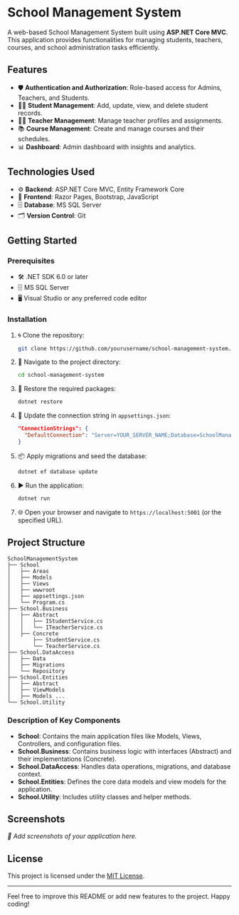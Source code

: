 # School Management System

A web-based School Management System built using **ASP.NET Core MVC**. This application provides functionalities for managing students, teachers, courses, and school administration tasks efficiently.

## Features

- 🛡️ **Authentication and Authorization**: Role-based access for Admins, Teachers, and Students.
- 👨‍🎓 **Student Management**: Add, update, view, and delete student records.
- 👩‍🏫 **Teacher Management**: Manage teacher profiles and assignments.
- 📚 **Course Management**: Create and manage courses and their schedules.
- 📊 **Dashboard**: Admin dashboard with insights and analytics.

## Technologies Used

- ⚙️ **Backend**: ASP.NET Core MVC, Entity Framework Core
- 🎨 **Frontend**: Razor Pages, Bootstrap, JavaScript
- 🗄️ **Database**: MS SQL Server
- 🗂️ **Version Control**: Git

## Getting Started

### Prerequisites

- 🛠️ .NET SDK 6.0 or later
- 🗄️ MS SQL Server
- 🖥️ Visual Studio or any preferred code editor

### Installation

1. 🌀 Clone the repository:
   ```bash
   git clone https://github.com/yourusername/school-management-system.git
   ```

2. 📂 Navigate to the project directory:
   ```bash
   cd school-management-system
   ```

3. 🔧 Restore the required packages:
   ```bash
   dotnet restore
   ```

4. 📝 Update the connection string in `appsettings.json`:
   ```json
   "ConnectionStrings": {
     "DefaultConnection": "Server=YOUR_SERVER_NAME;Database=SchoolManagement;Trusted_Connection=True;"
   }
   ```

5. 📦 Apply migrations and seed the database:
   ```bash
   dotnet ef database update
   ```

6. ▶️ Run the application:
   ```bash
   dotnet run
   ```

7. 🌐 Open your browser and navigate to `https://localhost:5001` (or the specified URL).

## Project Structure

```plaintext
SchoolManagementSystem
├── School
│   ├── Areas
│   ├── Models
│   ├── Views
│   ├── wwwroot
│   ├── appsettings.json
│   └── Program.cs
├── School.Business
│   ├── Abstract
│   │   ├── IStudentService.cs
│   │   └── ITeacherService.cs
│   ├── Concrete
│       ├── StudentService.cs
│       └── TeacherService.cs
├── School.DataAccess
│   ├── Data
│   ├── Migrations
│   └── Repository
├── School.Entities
│   ├── Abstract
│   ├── ViewModels
│   ├── Models ...
└── School.Utility
```

### Description of Key Components

- **School**: Contains the main application files like Models, Views, Controllers, and configuration files.
- **School.Business**: Contains business logic with interfaces (Abstract) and their implementations (Concrete).
- **School.DataAccess**: Handles data operations, migrations, and database context.
- **School.Entities**: Defines the core data models and view models for the application.
- **School.Utility**: Includes utility classes and helper methods.

## Screenshots

*📸 Add screenshots of your application here.*

## License

This project is licensed under the [MIT License](LICENSE).

---

Feel free to improve this README or add new features to the project. Happy coding!
